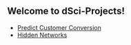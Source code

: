 ## Welcome to dSci-Projects!

- [Predict Customer Conversion](https://curtlh.github.io/dSci-Projects/p13_dSci_challenges/q1_conversion_rate/conversion_rate.nb.html)
- [Hidden Networks](https://curtlh.github.io/dSci-Projects/p12_hidden_networks_in_personal_ads/network_viz.html)
